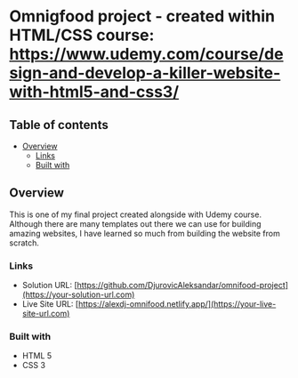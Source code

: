# Omnigfood project - created within HTML/CSS course: https://www.udemy.com/course/design-and-develop-a-killer-website-with-html5-and-css3/

## Table of contents

- [Overview](#overview)
  - [Links](#links)
  - [Built with](#built-with)
  
  
## Overview

This is one of my final project created alongside with Udemy course. Although there are many templates out there we can use for building amazing websites, I have learned so much from building the website from scratch.

### Links

- Solution URL: [https://github.com/DjurovicAleksandar/omnifood-project](https://your-solution-url.com)
- Live Site URL: [https://alexdj-omnifood.netlify.app/](https://your-live-site-url.com)


### Built with

- HTML 5
- CSS 3
